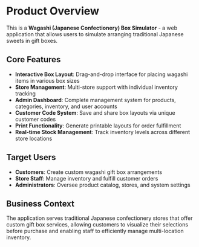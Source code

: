 # Product Overview

This is a **Wagashi (Japanese Confectionery) Box Simulator** - a web application that allows users to simulate arranging traditional Japanese sweets in gift boxes.

## Core Features

- **Interactive Box Layout**: Drag-and-drop interface for placing wagashi items in various box sizes
- **Store Management**: Multi-store support with individual inventory tracking
- **Admin Dashboard**: Complete management system for products, categories, inventory, and user accounts
- **Customer Code System**: Save and share box layouts via unique customer codes
- **Print Functionality**: Generate printable layouts for order fulfillment
- **Real-time Stock Management**: Track inventory levels across different store locations

## Target Users

- **Customers**: Create custom wagashi gift box arrangements
- **Store Staff**: Manage inventory and fulfill customer orders
- **Administrators**: Oversee product catalog, stores, and system settings

## Business Context

The application serves traditional Japanese confectionery stores that offer custom gift box services, allowing customers to visualize their selections before purchase and enabling staff to efficiently manage multi-location inventory.